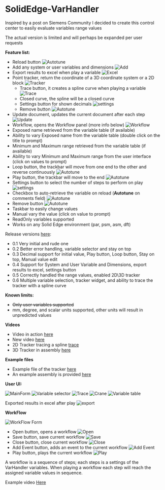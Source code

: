 # SolidEdge-VarHandler

Inspired by a post on Siemens Community I decided to create this control center to easily evaluate variables range values

The actual version is limited and will perhaps be expanded per user requests


**Feature list:**
- Reload button ![Autotune](./Resources/icons8_replay_16.png)
- Add any system or user variables and dimensions ![Add](./Resources/icons8_add_16.png)
- Export results to excel when play a variable ![Excel](./Resources/icons8_data_sheet_16_extended.png)
- Point tracker, return the coordinate of a 3D coordinate system or a 2D block ![Tracker](./Resources/icons8_center_of_gravity_16_edited.png)
  - Trace button, it creates a spline curve when playing a variable ![Trace](./Resources/icons8_plot_16.png)
  - Closed curve, the spline will be a closed curve
  - Settings button for shown decimals ![settings](./Resources/icons8_settings_16.png)
  - Remove button ![Autotune](./Resources/icons8_close_16.png)
- Update document, updates the current document after each step ![Update](./Resources/icons8_Update_Done_16.png)
- Workflow, opens the Workflow panel (more info below) ![Workflow](./Resources/icons8_workflow_16.png)
- Exposed name retrieved from the variable table (if available)
- Ability to vary Exposed name from the variable table (double click on the title to prompt)
- Minimum and Maximum range retrieved from the variable table (if available)
- Ability to vary Minimum and Maximum range from the user interface (click on values to prompt)
- Loop button, the trackbar will move from one end to the other and reverse continuously ![Autotune](./Resources/icons8_repeat_16.png)
- Play button, the trackbar will move to the end ![Autotune](./Resources/icons8_circled_play_16.png)
- Settings button to select the number of steps to perform on play ![settings](./Resources/icons8_settings_16.png)
- Checkbox to auto-retrieve the variable on reload (**Autotune** on comments field) ![Autotune](./Resources/icons8_checked_checkbox_16.png)
- Remove button ![Autotune](./Resources/icons8_close_16.png)
- Taskbar to easily change values
- Manual vary the value (click on value to prompt)
- ReadOnly variables supported
- Works on any Solid Edge environment (par, psm, asm, dft)


Release versions [here](https://github.com/farfilli/SolidEdge-VarHandler/releases):
- 0.1 Very initial and rude one
- 0.2 Better error handling, variable selector and stay on top
- 0.3 Decimal support for initial value, Play button, Loop button, Stay on top, Manual value edit
- 0.4 Support for System and User Variable and Dimensions, export results to excel, settings button
- 0.5 Correctly handled the range values, enabled 2D\3D tracker
- 0.6 Multiple variable selection, tracker widget, and ability to trace the tracker with a spline curve
  
**Known limits:**
- ~~Only user variables supported~~
- mm, degree, and scalar units supported, other units will result in unpredicted values

**Videos**
- Video in action [here](https://www.youtube.com/watch?v=krcpQPdgGos&t=3s&ab_channel=FrancescoArfilli)
- New video [here](https://www.youtube.com/watch?v=krcpQPdgGos&t=3s&ab_channel=FrancescoArfilli)
- 2D Tracker tracing a spline [trace](https://www.youtube.com/watch?v=YH6zwButRlo&ab_channel=FrancescoArfilli)
- 3D Tracker in assembly [here](https://youtu.be/T-k3u4ftC2k?si=VSHl7Id2dQuqqkK0)

**Example files**
- Example file of the tracker [here](./2DVarHandler.zip)
- An example assembly is provided [here](./Crane.zip)

**User UI:**

![MainForm](./MainForm.png)
![Variable selector](./VarSelector.png)
![Trace](./2DTracker.png)
![Crane](./Crane.png)
![Variable table](./VarTable.png)

Exported results in excel after play
![export](./export.png)

**WorkFlow**

![WorkFlow Form](./WorkFlow.png)
- Open button, opens a workflow ![Open](./Resources/icons8_opened_folder_16.png)
- Save button, save current workflow ![Save](./Resources/icons8_save_16.png)
- Close button, close current workflow ![Close](./Resources/icons8_close_window_16.png)
- Add Event button, adds an event to the current workflow ![Add Event](./Resources/icons8_add_16.png)
- Play button, plays the current workflow ![Play](./Resources/icons8_circled_play_16.png)

A workflow is a sequence of steps; each steps is a settings of the VarHandler variables.
When playing a workflow each step will reach the assigned variable values in sequence.

Example video [Here](https://youtu.be/JcF9NA-WjCA)
